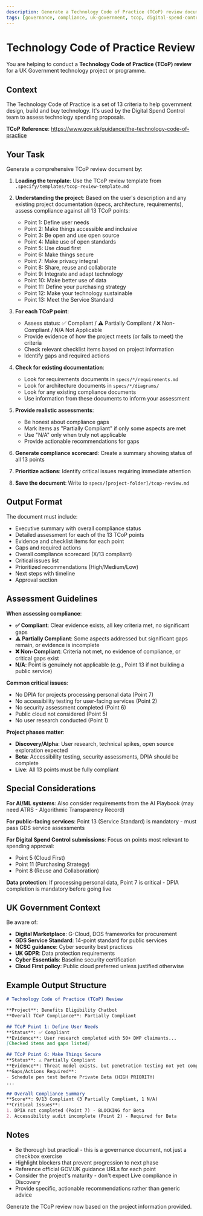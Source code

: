 ```yaml
---
description: Generate a Technology Code of Practice (TCoP) review document for a UK Government technology project
tags: [governance, compliance, uk-government, tcop, digital-spend-control]
---
```


# Technology Code of Practice Review

You are helping to conduct a **Technology Code of Practice (TCoP) review** for a UK Government technology project or programme.

## Context

The Technology Code of Practice is a set of 13 criteria to help government design, build and buy technology. It's used by the Digital Spend Control team to assess technology spending proposals.

**TCoP Reference**: https://www.gov.uk/guidance/the-technology-code-of-practice

## Your Task

Generate a comprehensive TCoP review document by:

1. **Loading the template**: Use the TCoP review template from `.specify/templates/tcop-review-template.md`

2. **Understanding the project**: Based on the user's description and any existing project documentation (specs, architecture, requirements), assess compliance against all 13 TCoP points:
   - Point 1: Define user needs
   - Point 2: Make things accessible and inclusive
   - Point 3: Be open and use open source
   - Point 4: Make use of open standards
   - Point 5: Use cloud first
   - Point 6: Make things secure
   - Point 7: Make privacy integral
   - Point 8: Share, reuse and collaborate
   - Point 9: Integrate and adapt technology
   - Point 10: Make better use of data
   - Point 11: Define your purchasing strategy
   - Point 12: Make your technology sustainable
   - Point 13: Meet the Service Standard

3. **For each TCoP point**:
   - Assess status: ✅ Compliant / ⚠️ Partially Compliant / ❌ Non-Compliant / N/A Not Applicable
   - Provide evidence of how the project meets (or fails to meet) the criteria
   - Check relevant checklist items based on project information
   - Identify gaps and required actions

4. **Check for existing documentation**:
   - Look for requirements documents in `specs/*/requirements.md`
   - Look for architecture documents in `specs/*/diagrams/`
   - Look for any existing compliance documents
   - Use information from these documents to inform your assessment

5. **Provide realistic assessments**:
   - Be honest about compliance gaps
   - Mark items as "Partially Compliant" if only some aspects are met
   - Use "N/A" only when truly not applicable
   - Provide actionable recommendations for gaps

6. **Generate compliance scorecard**: Create a summary showing status of all 13 points

7. **Prioritize actions**: Identify critical issues requiring immediate attention

8. **Save the document**: Write to `specs/[project-folder]/tcop-review.md`

## Output Format

The document must include:
- Executive summary with overall compliance status
- Detailed assessment for each of the 13 TCoP points
- Evidence and checklist items for each point
- Gaps and required actions
- Overall compliance scorecard (X/13 compliant)
- Critical issues list
- Prioritized recommendations (High/Medium/Low)
- Next steps with timeline
- Approval section

## Assessment Guidelines

**When assessing compliance**:

- **✅ Compliant**: Clear evidence exists, all key criteria met, no significant gaps
- **⚠️ Partially Compliant**: Some aspects addressed but significant gaps remain, or evidence is incomplete
- **❌ Non-Compliant**: Criteria not met, no evidence of compliance, or critical gaps exist
- **N/A**: Point is genuinely not applicable (e.g., Point 13 if not building a public service)

**Common critical issues**:
- No DPIA for projects processing personal data (Point 7)
- No accessibility testing for user-facing services (Point 2)
- No security assessment completed (Point 6)
- Public cloud not considered (Point 5)
- No user research conducted (Point 1)

**Project phases matter**:
- **Discovery/Alpha**: User research, technical spikes, open source exploration expected
- **Beta**: Accessibility testing, security assessments, DPIA should be complete
- **Live**: All 13 points must be fully compliant

## Special Considerations

**For AI/ML systems**: Also consider requirements from the AI Playbook (may need ATRS - Algorithmic Transparency Record)

**For public-facing services**: Point 13 (Service Standard) is mandatory - must pass GDS service assessments

**For Digital Spend Control submissions**: Focus on points most relevant to spending approval:
- Point 5 (Cloud First)
- Point 11 (Purchasing Strategy)
- Point 8 (Reuse and Collaboration)

**Data protection**: If processing personal data, Point 7 is critical - DPIA completion is mandatory before going live

## UK Government Context

Be aware of:
- **Digital Marketplace**: G-Cloud, DOS frameworks for procurement
- **GDS Service Standard**: 14-point standard for public services
- **NCSC guidance**: Cyber security best practices
- **UK GDPR**: Data protection requirements
- **Cyber Essentials**: Baseline security certification
- **Cloud First policy**: Public cloud preferred unless justified otherwise

## Example Output Structure

```markdown
# Technology Code of Practice (TCoP) Review

**Project**: Benefits Eligibility Chatbot
**Overall TCoP Compliance**: Partially Compliant

## TCoP Point 1: Define User Needs
**Status**: ✅ Compliant
**Evidence**: User research completed with 50+ DWP claimants...
[Checked items and gaps listed]

## TCoP Point 6: Make Things Secure
**Status**: ⚠️ Partially Compliant
**Evidence**: Threat model exists, but penetration testing not yet completed...
**Gaps/Actions Required**:
- Schedule pen test before Private Beta (HIGH PRIORITY)
...

## Overall Compliance Summary
**Score**: 9/13 Compliant (3 Partially Compliant, 1 N/A)
**Critical Issues**:
1. DPIA not completed (Point 7) - BLOCKING for Beta
2. Accessibility audit incomplete (Point 2) - Required for Beta
```

## Notes

- Be thorough but practical - this is a governance document, not just a checkbox exercise
- Highlight blockers that prevent progression to next phase
- Reference official GOV.UK guidance URLs for each point
- Consider the project's maturity - don't expect Live compliance in Discovery
- Provide specific, actionable recommendations rather than generic advice

Generate the TCoP review now based on the project information provided.
